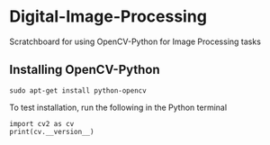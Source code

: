# Digital-Image-Processing
Scratchboard for using OpenCV-Python for Image Processing tasks

## Installing OpenCV-Python

```sudo apt-get install python-opencv```

To test installation, run the following in the Python terminal 

```import cv2 as cv```  
```print(cv.__version__)```

